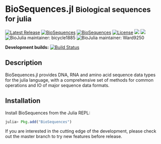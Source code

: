 # BioSequences.jl <small>Biological sequences for julia</small>

[![Latest Release](https://img.shields.io/github/release/BioJulia/BioSequences.jl.svg)](https://github.com/BioJulia/BioSequences.jl/releases/latest)
[![BioSequences](http://pkg.julialang.org/badges/BioSequences_0.5.svg)](http://pkg.julialang.org/?pkg=BioSequences)
[![BioSequences](http://pkg.julialang.org/badges/BioSequences_0.6.svg)](http://pkg.julialang.org/?pkg=BioSequences)
[![License](https://img.shields.io/badge/license-MIT-green.svg)](https://github.com/BioJulia/BioSequences.jl/blob/master/LICENSE)
[![](https://img.shields.io/badge/docs-stable-blue.svg)](https://biojulia.github.io/BioSequences.jl/stable)
[![](https://img.shields.io/badge/docs-latest-blue.svg)](https://biojulia.github.io/BioSequences.jl/latest)
![BioJulia maintainer: bicycle1885](https://img.shields.io/badge/BioJulia%20Maintainer-bicycle1885-orange.svg)
![BioJulia maintainer: Ward9250](https://img.shields.io/badge/BioJulia%20Maintainer-Ward9250-orange.svg)

**Development builds:**
[![Build Status](https://travis-ci.org/BioJulia/BioSequences.jl.svg?branch=master)](https://travis-ci.org/BioJulia/BioSequences.jl)

## Description

BioSequences.jl provides DNA, RNA and amino acid sequence data types for the
julia language, with a comprehensive set of methods for common operations and
IO of major sequence data formats.   

## Installation

Install BioSequences from the Julia REPL:

```julia
julia> Pkg.add("BioSequences")
```

If you are interested in the cutting edge of the development, please check out
the master branch to try new features before release.
